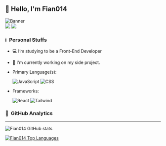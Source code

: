 ## 👋 Hello, I'm Fian014


![Banner](https://fian014.site/assets/img/yui.webp) <br />
[<img src="https://img.shields.io/badge/instagram-%23E4405F.svg?&style=for-the-badge&logo=instagram&logoColor=white">](https://instagram.com/fiannn14_)
[<img src="https://img.shields.io/badge/twitter-1DA1F2.svg?&style=for-the-badge&logo=twitter&logoColor=white">](https://twitter.com/fiannnn14)

### ℹ &nbsp;Personal Stuffs
- 💻 I’m studying to be a Front-End Developer
- 🌱 I'm currently working on my side project.
- Primary Language(s): &nbsp;

  ![JavaScript](https://img.shields.io/badge/JavaScript-323330?style=for-the-badge&logo=javascript&logoColor=F7DF1E)
  ![CSS](https://img.shields.io/badge/css-1572B6?style=for-the-badge&logo=css3&logoColor=white)
- Frameworks: &nbsp;

  ![React](https://img.shields.io/badge/React-61DAFB?style=for-the-badge&logo=React&logoColor=black)
  ![Tailwind](https://img.shields.io/badge/Tailwind-06B6D4?style=for-the-badge&logo=tailwindcss&logoColor=white)

### 📎 &nbsp;GitHub Analytics
---

![Fian014 GitHub stats](https://github-readme-stats.vercel.app/api?username=FianEunoia&show_icons=true&theme=tokyonight)

[![Fian014 Top Languages](https://github-readme-stats.vercel.app/api/top-langs?username=fianeunoia&layout=compact&theme=tokyonight)](https://github-readme-stats.vercel.app)
